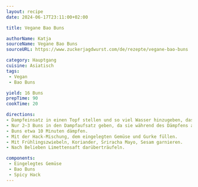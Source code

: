 ```yaml
---
layout: recipe
date: 2024-06-17T23:11:00+02:00

title: Vegane Bao Buns

authorName: Katja
sourceName: Vegane Bao Buns
sourceURL: https://www.zuckerjagdwurst.com/de/rezepte/vegane-bao-buns

category: Hauptgang
cuisine: Asiatisch
tags:
 - Vegan
 - Bao Buns

yield: 16 Buns
prepTime: 90
cookTime: 20

directions:
- Dampfeinsatz in einen Topf stellen und so viel Wasser hinzugeben, dass die Buns über und nicht im Wasser gedämpft werden.
- Nur 2–3 Buns in den Dampfaufsatz geben, da sie während des Dämpfens aufgehen.
- Buns etwa 10 Minuten dämpfen.
- Mit der Hack-Mischung, dem eingelegten Gemüse und Gurke füllen.
- Mit Frühlingszwiebeln, Koriander, Sriracha Mayo, Sesam garnieren.
- Nach Belieben Limettensaft darüberträufeln.

components:
 - Eingelegtes Gemüse
 - Bao Buns
 - Spicy Hack
---
```

